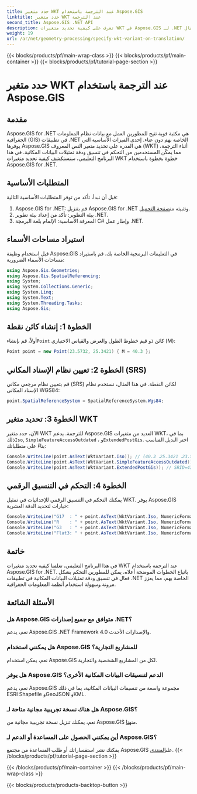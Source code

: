 ```yaml
---
title: حدد متغير WKT عند الترجمة باستخدام Aspose.GIS
linktitle: حدد متغير WKT عند الترجمة
second_title: Aspose.GIS .NET API
description: تعرف على كيفية تحديد متغيرات WKT في Aspose.GIS لـ .NET للتحكم في تنسيق تمثيل البيانات المكانية ودقتها بشكل فعال.
weight: 19
url: /ar/net/geometry-processing/specify-wkt-variant-on-translation/
---
```


{{< blocks/products/pf/main-wrap-class >}}
{{< blocks/products/pf/main-container >}}
{{< blocks/products/pf/tutorial-page-section >}}

# حدد متغير WKT عند الترجمة باستخدام Aspose.GIS

## مقدمة
Aspose.GIS for .NET هي مكتبة قوية تتيح للمطورين العمل مع بيانات نظام المعلومات الجغرافية (GIS) في تطبيقات .NET الخاصة بهم دون عناء. إحدى الميزات الأساسية التي يوفرها Aspose.GIS هي القدرة على تحديد متغير النص المعروف (WKT) أثناء الترجمة، مما يمكّن المستخدمين من التحكم في تنسيق ودقة تمثيلات البيانات المكانية. في هذا البرنامج التعليمي، سنستكشف كيفية تحديد متغيرات WKT خطوة بخطوة باستخدام Aspose.GIS for .NET.
## المتطلبات الأساسية
قبل أن نبدأ، تأكد من توفر المتطلبات الأساسية التالية:
1. Aspose.GIS for .NET: قم بتنزيل Aspose.GIS for .NET وتثبيته من[صفحة التحميل](https://releases.aspose.com/gis/net/).
2. بيئة التطوير: تأكد من إعداد بيئة تطوير .NET.
3. المعرفة الأساسية: الإلمام بلغة البرمجة C# وإطار عمل .NET.

## استيراد مساحات الأسماء
قبل استخدام وظيفة Aspose.GIS في التعليمات البرمجية الخاصة بك، قم باستيراد مساحات الأسماء الضرورية:
```csharp
using Aspose.Gis.Geometries;
using Aspose.Gis.SpatialReferencing;
using System;
using System.Collections.Generic;
using System.Linq;
using System.Text;
using System.Threading.Tasks;
using Aspose.Gis;
```
## الخطوة 1: إنشاء كائن نقطة
 أولاً، قم بإنشاء`Point` كائن ذو قيم خطوط الطول والعرض والقياس الاختياري (M):
```csharp
Point point = new Point(23.5732, 25.3421) { M = 40.3 };
```
## الخطوة 2: تعيين نظام الإسناد المكاني (SRS)
قم بتعيين نظام مرجعي مكاني (SRS) لكائن النقطة. في هذا المثال، نستخدم نظام الإسناد المكاني WGS84:
```csharp
point.SpatialReferenceSystem = SpatialReferenceSystem.Wgs84;
```
## الخطوة 3: تحديد متغير WKT
 الآن، حدد متغير WKT للترجمة. يدعم Aspose.GIS العديد من متغيرات WKT، بما في ذلك`Iso`, `SimpleFeatureAccessOutdated` ، و`ExtendedPostGis`. اختر البديل المناسب بناءً على متطلباتك:
```csharp
Console.WriteLine(point.AsText(WktVariant.Iso)); // النقطة م (23.5732، 25.3421، 40.3)
Console.WriteLine(point.AsText(WktVariant.SimpleFeatureAccessOutdated)); // نقطة (23.5732، 25.3421)
Console.WriteLine(point.AsText(WktVariant.ExtendedPostGis)); // SRID=4326;POINTM (23.5732, 25.3421, 40.3)
```
## الخطوة 4: التحكم في التنسيق الرقمي
يمكنك التحكم في التنسيق الرقمي للإحداثيات في تمثيل WKT. يوفر Aspose.GIS خيارات لتحديد الدقة العشرية:
```csharp
Console.WriteLine("G17  : " + point.AsText(WktVariant.Iso, NumericFormat.General(17))); // النقطة م (23.5732 25.3420999999999 40.299999999999997)
Console.WriteLine("R    : " + point.AsText(WktVariant.Iso, NumericFormat.RoundTrip)); // النقطة م (23.5732 25.3421 40.3)
Console.WriteLine("G3   : " + point.AsText(WktVariant.Iso, NumericFormat.General(3))); // النقطة م (23.6 25.3 40.3)
Console.WriteLine("Flat3: " + point.AsText(WktVariant.Iso, NumericFormat.Flat(3))); // النقطة م (23.573 25.342 40.3)
```

## خاتمة
في هذا البرنامج التعليمي، تعلمنا كيفية تحديد متغيرات WKT عند الترجمة باستخدام Aspose.GIS for .NET. باتباع الخطوات الموضحة أعلاه، يمكن للمطورين التحكم بشكل فعال في تنسيق ودقة تمثيلات البيانات المكانية في تطبيقات .NET الخاصة بهم، مما يعزز مرونة وسهولة استخدام أنظمة المعلومات الجغرافية.
## الأسئلة الشائعة
### هل Aspose.GIS متوافق مع جميع إصدارات .NET؟
نعم، يدعم Aspose.GIS .NET Framework 4.0 والإصدارات الأحدث.
### هل يمكنني استخدام Aspose.GIS للمشاريع التجارية؟
نعم، يمكن استخدام Aspose.GIS لكل من المشاريع الشخصية والتجارية.
### هل يوفر Aspose.GIS الدعم لتنسيقات البيانات المكانية الأخرى؟
نعم، يدعم Aspose.GIS مجموعة واسعة من تنسيقات البيانات المكانية، بما في ذلك ESRI Shapefile وGeoJSON وKML.
### هل هناك نسخة تجريبية مجانية متاحة لـ Aspose.GIS؟
 نعم، يمكنك تنزيل نسخة تجريبية مجانية من Aspose.GIS من[هنا](https://releases.aspose.com/).
### أين يمكنني الحصول على المساعدة أو الدعم لـ Aspose.GIS؟
 يمكنك نشر استفساراتك أو طلب المساعدة من مجتمع Aspose.GIS على[المنتدى](https://forum.aspose.com/c/gis/33).
{{< /blocks/products/pf/tutorial-page-section >}}

{{< /blocks/products/pf/main-container >}}
{{< /blocks/products/pf/main-wrap-class >}}

{{< blocks/products/products-backtop-button >}}
